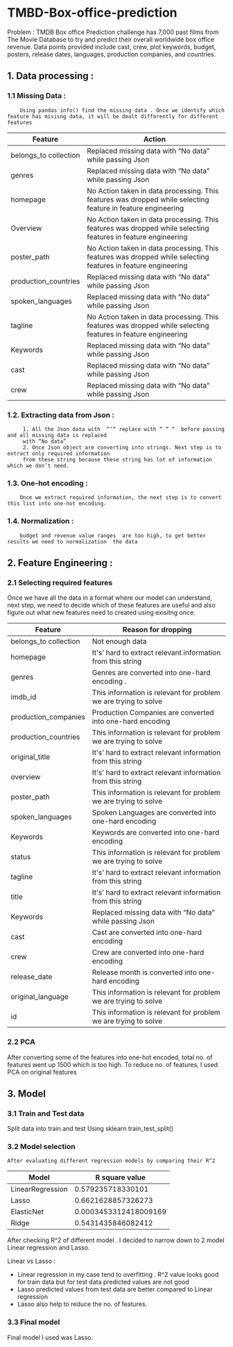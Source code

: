 # TMBD-Box-office-prediction
Problem : 
             TMDB Box office Prediction challenge has  7,000 past films from The Movie Database to try and predict their overall 
             worldwide box office revenue. Data points provided include cast, crew, plot keywords, budget, posters,
             release dates, languages, production companies, and countries.

## 1. Data processing : ##

### 1.1 Missing Data : ###
        Using pandas info() find the missing data . Once we identify which feature has misisng data, it will be dealt differently for different features 
        
| Feature   |   Action                    |
| --------- | --------------------------- |
| belongs_to collection | Replaced missing data with “No data” while passing Json |
| genres | Replaced missing data with “No data” while passing Json |
| homepage | No Action taken in data processing. This features was dropped while selecting feature in feature engineering |
| Overview |No Action taken in data processing. This features was dropped while selecting features in feature engineering |
| poster_path |No Action taken in data processing. This features was dropped while selecting features in feature engineering |
| production_countries |Replaced missing data with “No data” while passing Json |
| spoken_languages |Replaced missing data with “No data” while passing Json |
| tagline |No Action taken in data processing. This features was dropped while selecting features in feature engineering |
| Keywords |Replaced missing data with “No data” while passing Json |
| cast |Replaced missing data with “No data” while passing Json |
| crew |Replaced missing data with “No data” while passing Json |

### 1.2. Extracting data from Json : ###
         1. All the Json data with  “‘“ replace with “ “ “  before passing and all missing data is replaced 
         with “No data”
         2. Once Json object are converting into strings. Next step is to extract only required information
         from these string because these string has lot of information which we don’t need.
### 1.3. One-hot encoding : ###
        Once we extract required information, the next step is to convert this list into one-hot encoding. 
### 1.4. Normalization : ###
        budget and revenue value ranges  are too high, to get better results we need to normalization  the data
        
## 2. Feature Engineering : ##
### 2.1 Selecting required features ### 
   Once we have all the data in a format where our model can understand, next step, we need to decide which of these 
   features are useful and also figure out what new features need to created using exisitng once. 
   
| Feature   |   Reason for dropping |
| --------- | --------------------------- |
| belongs_to collection | Not enough data |
| homepage |It's’ hard to extract relevant information from this string  |
| genres | Genres  are converted into one-hard encoding .  |
| imdb_id |This information is relevant for problem we are trying to solve |
| production_companies |Production Companies are converted into one-hard encoding |
| production_countries |This information is relevant for problem we are trying to solve|
| original_title |It's’ hard to extract relevant information from this string|
| overview | It's’ hard to extract relevant information from this string |
| poster_path | This information is relevant for problem we are trying to solve |
| spoken_languages |Spoken Languages  are converted into one-hard encoding  |
| Keywords | Keywords  are converted into one-hard encoding |
| status | This information is relevant for problem we are trying to solve |
| tagline |It's’ hard to extract relevant information from this string|
| title | It's’ hard to extract relevant information from this string |
| Keywords |Replaced missing data with “No data” while passing Json |
| cast |Cast are converted into one-hard encoding |
| crew |Crew are converted into one-hard encoding | 
| release_date |Release month is  converted into one-hard encoding |  
| original_language |This information is relevant for problem we are trying to solve|  
| id |This information is relevant for problem we are trying to solve|  
### 2.2 PCA ### 
  After converting some of the features into one-hot encoded, total no. of features went up 1500 which is too high.
  To reduce no. of  features, I used PCA on  original features 
## 3. Model ##
### 3.1 Train and Test data ###
   Split data into train and test Using sklearn train_test_split()
### 3.2 Model selection ###
    After evaluating different regression models by comparing their R^2
| Model |  R square value |
| ----- | --------------- |
|LinearRegression | 0.579235718330101 |
|Lasso | 0.6621628857326273 |
|ElasticNet | 0.0003453312418009169 |
|Ridge | 0.5431435846082412 |

After checking  R^2 of different model . I decided to narrow down to 2 model Linear regression and Lasso. 

Linear vs Lasso :
* Linear regression  in my case tend to overfitting . R^2 value looks good for train data but for test data 
  predicted values are not good 
* Lasso predicted values from test data are better compared to Linear regression
* Lasso also help to reduce the no. of features. 

### 3.3 Final model ###
Final model I used was Lasso.


 



